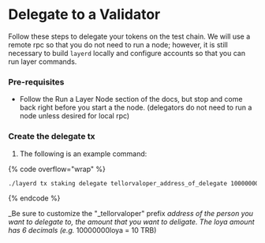 # Delegate to a Validator

Follow these steps to delegate your tokens on the test chain. We will use a remote rpc so that you do not need to run a node; however, it is still necessary to build `layerd` locally and configure accounts so that you can run layer commands.

### Pre-requisites

* Follow the Run a Layer Node section of the docs, but stop and come back right before you start a the node. (delegators do not need to run a node unless desired for local rpc)

### Create the delegate tx

1. The following is an example command:

{% code overflow="wrap" %}
```sh
./layerd tx staking delegate tellorvaloper_address_of_delegate 10000000loya --gas auto --from $ACCOUNT_NAME --node=http://tellornode.com:26657 --chain-id layertest-1 --fees 1000loya
```
{% endcode %}

_Be sure to customize the "_tellorvaloper" prefix _address of the person you want to delegate to, the amount that you want to deligate. The loya amount has 6 decimals (e.g._ 10000000loya = 10 TRB)
